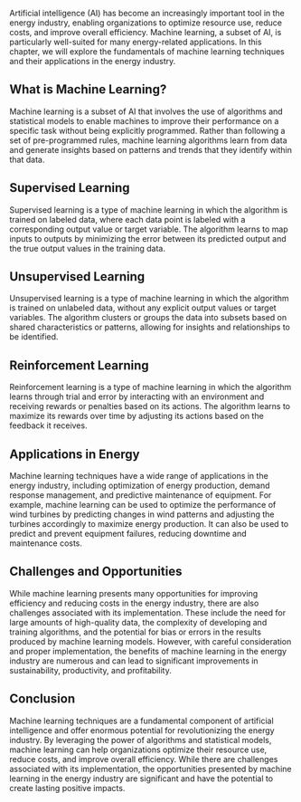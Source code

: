 
Artificial intelligence (AI) has become an increasingly important tool in the energy industry, enabling organizations to optimize resource use, reduce costs, and improve overall efficiency. Machine learning, a subset of AI, is particularly well-suited for many energy-related applications. In this chapter, we will explore the fundamentals of machine learning techniques and their applications in the energy industry.

What is Machine Learning?
-------------------------

Machine learning is a subset of AI that involves the use of algorithms and statistical models to enable machines to improve their performance on a specific task without being explicitly programmed. Rather than following a set of pre-programmed rules, machine learning algorithms learn from data and generate insights based on patterns and trends that they identify within that data.

Supervised Learning
-------------------

Supervised learning is a type of machine learning in which the algorithm is trained on labeled data, where each data point is labeled with a corresponding output value or target variable. The algorithm learns to map inputs to outputs by minimizing the error between its predicted output and the true output values in the training data.

Unsupervised Learning
---------------------

Unsupervised learning is a type of machine learning in which the algorithm is trained on unlabeled data, without any explicit output values or target variables. The algorithm clusters or groups the data into subsets based on shared characteristics or patterns, allowing for insights and relationships to be identified.

Reinforcement Learning
----------------------

Reinforcement learning is a type of machine learning in which the algorithm learns through trial and error by interacting with an environment and receiving rewards or penalties based on its actions. The algorithm learns to maximize its rewards over time by adjusting its actions based on the feedback it receives.

Applications in Energy
----------------------

Machine learning techniques have a wide range of applications in the energy industry, including optimization of energy production, demand response management, and predictive maintenance of equipment. For example, machine learning can be used to optimize the performance of wind turbines by predicting changes in wind patterns and adjusting the turbines accordingly to maximize energy production. It can also be used to predict and prevent equipment failures, reducing downtime and maintenance costs.

Challenges and Opportunities
----------------------------

While machine learning presents many opportunities for improving efficiency and reducing costs in the energy industry, there are also challenges associated with its implementation. These include the need for large amounts of high-quality data, the complexity of developing and training algorithms, and the potential for bias or errors in the results produced by machine learning models. However, with careful consideration and proper implementation, the benefits of machine learning in the energy industry are numerous and can lead to significant improvements in sustainability, productivity, and profitability.

Conclusion
----------

Machine learning techniques are a fundamental component of artificial intelligence and offer enormous potential for revolutionizing the energy industry. By leveraging the power of algorithms and statistical models, machine learning can help organizations optimize their resource use, reduce costs, and improve overall efficiency. While there are challenges associated with its implementation, the opportunities presented by machine learning in the energy industry are significant and have the potential to create lasting positive impacts.
